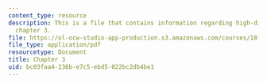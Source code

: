 ```yaml
---
content_type: resource
description: This is a file that contains information regarding high-dimensional statistics
  chapter 3.
file: https://ol-ocw-studio-app-production.s3.amazonaws.com/courses/18-s997-high-dimensional-statistics-spring-2015/bc03faa4236be7c5ebd5022bc2db4be1_MIT18_S997S15_Chapter3.pdf
file_type: application/pdf
resourcetype: Document
title: Chapter 3
uid: bc03faa4-236b-e7c5-ebd5-022bc2db4be1
---
```

